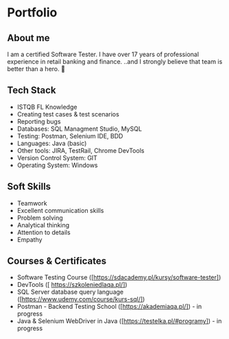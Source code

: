 # Portfolio

## About me
I am a certified Software Tester. I have over 17 years of professional experience in retail banking and finance. 
..and I strongly believe that team is better than a hero. :muscle:

## Tech Stack
* ISTQB FL Knowledge
* Creating test cases  & test scenarios
* Reporting bugs
* Databases: SQL Managment Studio, MySQL 
* Testing: Postman, Selenium IDE, BDD
* Languages: Java (basic)
* Other tools: JIRA, TestRail, Chrome DevTools
* Version Control System: GIT
* Operating System: Windows

## Soft Skills
* Teamwork
* Excellent communication skills
* Problem solving
* Analytical thinking 
* Attention to details
* Empathy

## Courses & Certificates
* Software Testing Course ([https://sdacademy.pl/kursy/software-tester])
* DevTools ([ https://szkoleniedlaqa.pl/])
* SQL Server database query language ([https://www.udemy.com/course/kurs-sql/])
* Postman - Backend Testing School ([https://akademiaqa.pl/]) - in progress
* Java & Selenium WebDriver in Java ([https://testelka.pl/#programy]) - in progress

